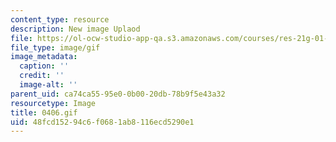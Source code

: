 ```yaml
---
content_type: resource
description: New image Uplaod
file: https://ol-ocw-studio-app-qa.s3.amazonaws.com/courses/res-21g-01-kana-spring-2010/48fcd15294c6f0681ab8116ecd5290e1_0406.gif
file_type: image/gif
image_metadata:
  caption: ''
  credit: ''
  image-alt: ''
parent_uid: ca74ca55-95e0-0b00-20db-78b9f5e43a32
resourcetype: Image
title: 0406.gif
uid: 48fcd152-94c6-f068-1ab8-116ecd5290e1
---
```

